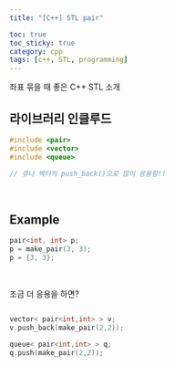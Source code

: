 ```yaml
---
title: "[C++] STL pair"

toc: true
toc_sticky: true
category: cpp
tags: [c++, STL, programming]
---
```


좌표 묶을 때 좋은 C++ STL 소개 <br/>

## 라이브러리 인클루드
~~~c++
#include <pair>
#include <vector>
#include <queue>

// 큐나 벡터의 push_back()으로 많이 응용함!!
~~~

<br/>

## Example

~~~c++
pair<int, int> p;
p = make_pair(3, 3);
p = {3, 3};
~~~

<br/>

조금 더 응용을 하면? <br/>

~~~c++

vector< pair<int,int> > v;
v.push_back(make_pair(2,2));

queue< pair<int,int> > q;
q.push(make_pair(2,2));

~~~
